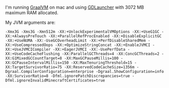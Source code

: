 I'm running [GraalVM](https://www.graalvm.org/) on mac and using [GDLauncher](https://gdevs.io/) with 3072 MB maximum RAM allocated.

My JVM arguments are:

`-Xmx3G -Xms3G -Xmn512m -XX:+UnlockExperimentalVMOptions -XX:+UseG1GC -XX:+AlwaysPreTouch -XX:+ParallelRefProcEnabled -XX:+DisableExplicitGC -XX:+UseNUMA -XX:-UseGCOverheadLimit -XX:+PerfDisableSharedMem -XX:+UseCompressedOops -XX:+OptimizeStringConcat -XX:+EnableJVMCI -XX:+UseJVMCICompiler -XX:+EagerJVMCI -XX:-UsePerfData -XX:+UseCodeCacheFlushing -XX:ParallelGCThreads=4 -XX:ConcGCThreads=2 -XX:G1MixedGCCountTarget=8 -XX:MaxGCPauseMillis=100 -XX:GCPauseIntervalMillis=150 -XX:MaxTenuringThreshold=15 -XX:TargetSurvivorRatio=75 -XX:ReservedCodeCacheSize=1356m -Dgraal.CompilerConfiguration=enterprise -Dgraal.ShowConfiguration=info -XX:SurvivorRatio=8 -Dfml.ignorePatchDiscrepancies=true -Dfml.ignoreInvalidMinecraftCertificates=true`
